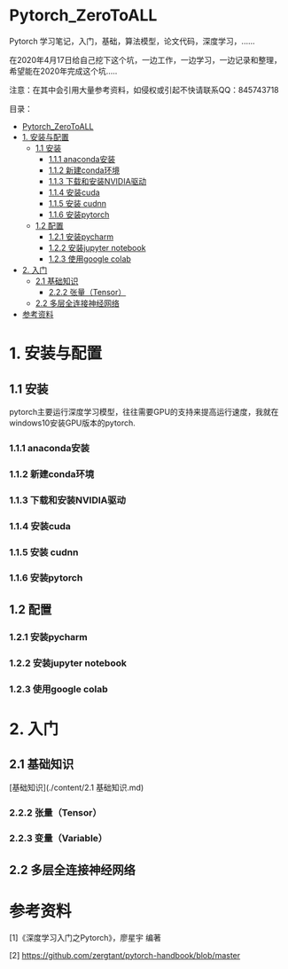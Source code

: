 # Pytorch_ZeroToALL
Pytorch 学习笔记，入门，基础，算法模型，论文代码，深度学习，......

在2020年4月17日给自己挖下这个坑，一边工作，一边学习，一边记录和整理，希望能在2020年完成这个坑.....

注意：在其中会引用大量参考资料，如侵权或引起不快请联系QQ：845743718



目录：

- [Pytorch_ZeroToALL](#pytorch-zerotoall)
- [1. 安装与配置](#1------)
  * [1.1 安装](#11---)
    + [1.1.1 anaconda安装](#111-anaconda--)
    + [1.1.2 新建conda环境](#112---conda--)
    + [1.1.3 下载和安装NVIDIA驱动](#113------nvidia--)
    + [1.1.4 安装cuda](#114---cuda)
    + [1.1.5 安装 cudnn](#115----cudnn)
    + [1.1.6 安装pytorch](#116---pytorch)
  * [1.2 配置](#12---)
    + [1.2.1 安装pycharm](#121---pycharm)
    + [1.2.2 安装jupyter notebook](#122---jupyter-notebook)
    + [1.2.3 使用google colab](#123---google-colab)
- [2. 入门](#2---)
  * [2.1 基础知识](#21-----)
    + [2.2.2 张量（Tensor）](#222----tensor-)
  * [2.2 多层全连接神经网络](#22----------)
- [参考资料](#----)



# 1. 安装与配置

## 1.1 安装

pytorch主要运行深度学习模型，往往需要GPU的支持来提高运行速度，我就在windows10安装GPU版本的pytorch.

### 1.1.1 anaconda安装

### 1.1.2 新建conda环境

### 1.1.3 下载和安装NVIDIA驱动

### 1.1.4 安装cuda

### 1.1.5 安装 cudnn

### 1.1.6 安装pytorch

## 1.2 配置

### 1.2.1 安装pycharm

### 1.2.2 安装jupyter notebook

### 1.2.3 使用google colab

# 2. 入门

## 2.1 基础知识
[基础知识](./content/2.1 基础知识.md)
### 2.2.2 张量（Tensor）


### 2.2.3 变量（Variable）



## 2.2 多层全连接神经网络



# 参考资料

[1]《深度学习入门之Pytorch》，廖星宇 编著

[2] https://github.com/zergtant/pytorch-handbook/blob/master







